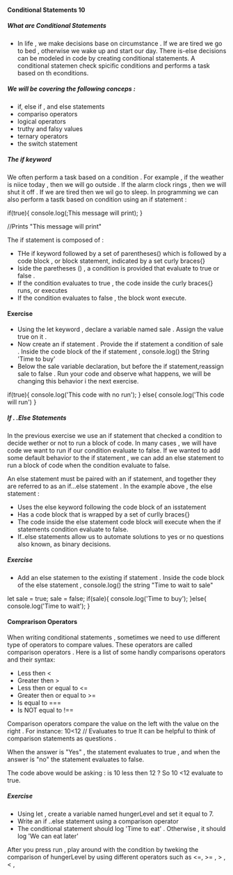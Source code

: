#### Conditional Statements 10

##### What are Conditional Statements 
- In life , we make decisions base on circumstance . If we are tired we go to bed , otherwise we wake up and start our day.
There is-else decisions can be modeled in code by creating conditional statements. A conditional statemen check spicific conditions and performs a task based on th econditions.

##### We will be covering the following conceps :
- if, else if , and else statements
- compariso operators
- logical operators
- truthy and falsy values
- ternary operators
- the switch statement

##### The if keyword

We often perform a task based on a condition . For example , if the weather is niice today , then we will go outside . If the alarm clock rings , then we will shut it off . If we are tired then we wil go to sleep. 
In programming we can also perform a tastk based on condition using an if statement :

if(true){
    console.log(;This message will print);
}

//Prints "This message will print"

  The if statement is composed of :
  - THe if keyword followed by a set of parentheses() which is followed by a code block , or block statement, indicated by a set curly braces{}
  - Iside the paretheses () , a condition is provided that evaluate to true or false . 
  - If the condition evaluates to true , the code inside the curly braces{} runs, or executes
  - If the condition evaluates to false , the block wont execute.

#### Exercise 
- Using the let keyword , declare a variable named sale . Assign the value true on it . 
- Now create an if statement . Provide the if statement a condition of sale . Inside the code block of the if statement , console.log() the String 'Time to buy'
- Below the sale variable declaration, but before the if statement,reassign sale to false . Run your code and observe what happens, we will be changing this behavior i the next exercise.

if(true){
    console.log('This code with no run');
}
else{
    console.log('This code will run')
}


##### If . .Else Statements

In the previous exercise we use an if statement that checked a condition to decide wether or not to run a block of code.
In many cases , we will have code we want to run if our condition evaluate to false.
If we wanted to add some default behavior to the if statement , we can add an else statement to run a block of code when the condition evaluate to false.  

An else statement must be paired with an if statement, and together they are referred to as an if...else statement .
In the example above , the else statement :
- Uses the else keyword following the code block of an isstatement
- Has a code block that is wrapped by a set of curlly braces{}
- The code inside the else statement code block will execute when the if statements condition evaluate to false.
- If..else statements allow us to automate solutions to yes or no questions also known, as binary decisions.

##### Exercise 

- Add an else statemen to the existing if statement . Inside the code block of the else statement , console.log() the string "Time to wait to sale"

let sale = true;
sale = false;
if(sale){
    console.log('Time to buy');
}else{
    console.log('Time to wait');
}

#### Comprarison Operators 

When writing conditional statements , sometimes we need to use different type of operators to compare values. These operators are called comparison operators .
Here is a list of some handly comparisons operators and their syntax:

- Less then <
- Greater then >
- Less then or equal to <=
- Greater then or equal to >=
- Is equal to ===
- Is NOT equal to !==

Comparison operators compare the value on the left with the value on the right . For instance:
10<12 // Evaluates to true
It can be helpful to think of comparison statements as questions .

When the answer is "Yes" , the statement evaluates to true , and when the answer is "no" the statement evaluates to false.

The code above would be asking : is 10 less then 12 ? So 10 <12 evaluate to true.

##### Exercise

- Using let , create a variable named hungerLevel and set it equal to 7.
- Write an if ..else statement using a comparison operator 
- The conditional statement should log 'Time to eat' . Otherwise , it should log 'We can eat later'

After you press run , play around with the condition by tweking the comparison of hungerLevel by using different operators such as  <=, >= , > , < , 
































